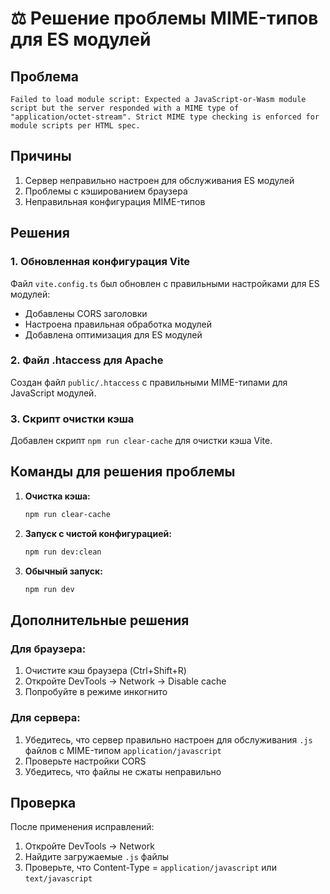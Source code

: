 # ⚖️ Решение проблемы MIME-типов для ES модулей

## Проблема
```
Failed to load module script: Expected a JavaScript-or-Wasm module script but the server responded with a MIME type of "application/octet-stream". Strict MIME type checking is enforced for module scripts per HTML spec.
```

## Причины
1. Сервер неправильно настроен для обслуживания ES модулей
2. Проблемы с кэшированием браузера
3. Неправильная конфигурация MIME-типов

## Решения

### 1. Обновленная конфигурация Vite
Файл `vite.config.ts` был обновлен с правильными настройками для ES модулей:
- Добавлены CORS заголовки
- Настроена правильная обработка модулей
- Добавлена оптимизация для ES модулей

### 2. Файл .htaccess для Apache
Создан файл `public/.htaccess` с правильными MIME-типами для JavaScript модулей.

### 3. Скрипт очистки кэша
Добавлен скрипт `npm run clear-cache` для очистки кэша Vite.

## Команды для решения проблемы

1. **Очистка кэша:**
   ```bash
   npm run clear-cache
   ```

2. **Запуск с чистой конфигурацией:**
   ```bash
   npm run dev:clean
   ```

3. **Обычный запуск:**
   ```bash
   npm run dev
   ```

## Дополнительные решения

### Для браузера:
1. Очистите кэш браузера (Ctrl+Shift+R)
2. Откройте DevTools → Network → Disable cache
3. Попробуйте в режиме инкогнито

### Для сервера:
1. Убедитесь, что сервер правильно настроен для обслуживания `.js` файлов с MIME-типом `application/javascript`
2. Проверьте настройки CORS
3. Убедитесь, что файлы не сжаты неправильно

## Проверка
После применения исправлений:
1. Откройте DevTools → Network
2. Найдите загружаемые `.js` файлы
3. Проверьте, что Content-Type = `application/javascript` или `text/javascript`

